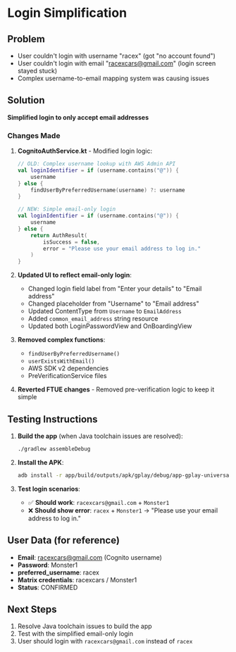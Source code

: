 # Login Simplification

## Problem
- User couldn't login with username "racex" (got "no account found") 
- User couldn't login with email "racexcars@gmail.com" (login screen stayed stuck)
- Complex username-to-email mapping system was causing issues

## Solution
**Simplified login to only accept email addresses**

### Changes Made

1. **CognitoAuthService.kt** - Modified login logic:
   ```kotlin
   // OLD: Complex username lookup with AWS Admin API
   val loginIdentifier = if (username.contains("@")) {
       username
   } else {
       findUserByPreferredUsername(username) ?: username
   }
   
   // NEW: Simple email-only login
   val loginIdentifier = if (username.contains("@")) {
       username
   } else {
       return AuthResult(
           isSuccess = false,
           error = "Please use your email address to log in."
       )
   }
   ```

2. **Updated UI to reflect email-only login**:
   - Changed login field label from "Enter your details" to "Email address"
   - Changed placeholder from "Username" to "Email address" 
   - Updated ContentType from `Username` to `EmailAddress`
   - Added `common_email_address` string resource
   - Updated both LoginPasswordView and OnBoardingView

3. **Removed complex functions**:
   - `findUserByPreferredUsername()`
   - `userExistsWithEmail()`
   - AWS SDK v2 dependencies
   - PreVerificationService files

4. **Reverted FTUE changes** - Removed pre-verification logic to keep it simple

## Testing Instructions

1. **Build the app** (when Java toolchain issues are resolved):
   ```bash
   ./gradlew assembleDebug
   ```

2. **Install the APK**:
   ```bash
   adb install -r app/build/outputs/apk/gplay/debug/app-gplay-universal-debug.apk
   ```

3. **Test login scenarios**:
   - ✅ **Should work**: `racexcars@gmail.com` + `Monster1`
   - ❌ **Should show error**: `racex` + `Monster1` → "Please use your email address to log in."

## User Data (for reference)
- **Email**: racexcars@gmail.com (Cognito username)
- **Password**: Monster1
- **preferred_username**: racex
- **Matrix credentials**: racexcars / Monster1
- **Status**: CONFIRMED

## Next Steps
1. Resolve Java toolchain issues to build the app
2. Test with the simplified email-only login
3. User should login with `racexcars@gmail.com` instead of `racex` 